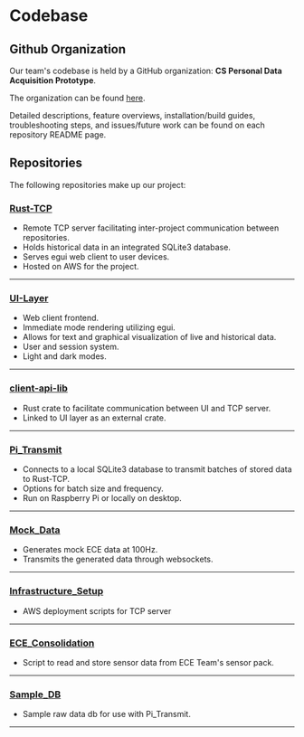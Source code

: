 # Codebase

## Github Organization

Our team's codebase is held by a GitHub organization: **CS Personal Data Acquisition Prototype**.

The organization can be found <a href="https://github.com/CS-Personal-Data-Acquisition-Prototype" target="_blank">here</a>.

Detailed descriptions, feature overviews, installation/build guides, troubleshooting steps, and issues/future work can be found on each repository README page.


## Repositories

The following repositories make up our project:

### <a href="https://github.com/CS-Personal-Data-Acquisition-Prototype/Rust-Tcp" target="_blank">Rust-TCP</a>

- Remote TCP server facilitating inter-project communication between repositories.
- Holds historical data in an integrated SQLite3 database.
- Serves egui web client to user devices.
- Hosted on AWS for the project.

---

### <a href="https://github.com/CS-Personal-Data-Acquisition-Prototype/UI-Layer" target="_blank">UI-Layer</a>

- Web client frontend.
- Immediate mode rendering utilizing egui.
- Allows for text and graphical visualization of live and historical data.
- User and session system.
- Light and dark modes.

---

### <a href="https://github.com/CS-Personal-Data-Acquisition-Prototype/client-api-lib" target="_blank">client-api-lib</a>

- Rust crate to facilitate communication between UI and TCP server.
- Linked to UI layer as an external crate.

---

### <a href="https://github.com/CS-Personal-Data-Acquisition-Prototype/Pi_Transmit" target="_blank">Pi_Transmit</a>

- Connects to a local SQLite3 database to transmit batches of stored data to Rust-TCP.
- Options for batch size and frequency.
- Run on Raspberry Pi or locally on desktop.

---

### <a href="https://github.com/CS-Personal-Data-Acquisition-Prototype/Mock-Data" target="_blank">Mock_Data</a>

- Generates mock ECE data at 100Hz.
- Transmits the generated data through websockets.

---

### <a href="https://github.com/CS-Personal-Data-Acquisition-Prototype/Infrastructure_Setup" target="_blank">Infrastructure_Setup</a>

- AWS deployment scripts for TCP server

---

### <a href="https://github.com/CS-Personal-Data-Acquisition-Prototype/ECE_Consolidation" target="_blank">ECE_Consolidation</a>

- Script to read and store sensor data from ECE Team's sensor pack.

---

### <a href="https://github.com/CS-Personal-Data-Acquisition-Prototype/Sample_DB" target="_blank">Sample_DB</a>

- Sample raw data db for use with Pi_Transmit.

---

<!-- These descriptions need expanded -->

